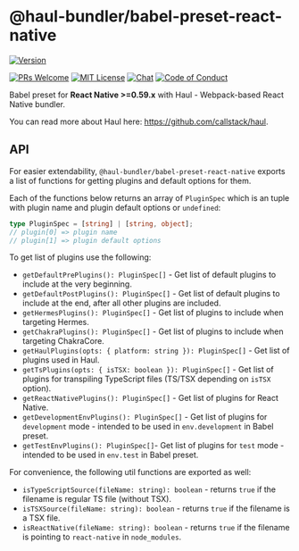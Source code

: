 # @haul-bundler/babel-preset-react-native

[![Version][version]][package]   

[![PRs Welcome][prs-welcome-badge]][prs-welcome]
[![MIT License][license-badge]][license]
[![Chat][chat-badge]][chat]
[![Code of Conduct][coc-badge]][coc]

Babel preset for __React Native >=0.59.x__ with Haul - Webpack-based React Native bundler.

You can read more about Haul here: https://github.com/callstack/haul.

## API

For easier extendability, `@haul-bundler/babel-preset-react-native` exports a list of functions for getting plugins and default options for them.

Each of the functions below returns an array of `PluginSpec` which is an tuple with plugin name and plugin default options or `undefined`:
```ts
type PluginSpec = [string] | [string, object];
// plugin[0] => plugin name
// plugin[1] => plugin default options
```

To get list of plugins use the following:

- `getDefaultPrePlugins(): PluginSpec[]` - Get list of default plugins to include at the very beginning.
- `getDefaultPostPlugins(): PluginSpec[]` - Get list of default plugins to include at the end, after all other plugins are included.
- `getHermesPlugins(): PluginSpec[]` - Get list of plugins to include when targeting Hermes.
- `getChakraPlugins(): PluginSpec[]` - Get list of plugins to include when targeting ChakraCore.
- `getHaulPlugins(opts: { platform: string }): PluginSpec[]` - Get list of plugins used in Haul.
- `getTsPlugins(opts: { isTSX: boolean }): PluginSpec[]` - Get list of plugins for transpiling TypeScript files (TS/TSX depending on `isTSX` option).
- `getReactNativePlugins(): PluginSpec[]` - Get list of plugins for React Native.
- `getDevelopmentEnvPlugins(): PluginSpec[]` - Get list of plugins for `development` mode - intended to be used in `env.development` in Babel preset.
- `getTestEnvPlugins(): PluginSpec[]`- Get list of plugins for `test` mode - intended to be used in `env.test` in Babel preset.

For convenience, the following util functions are exported as well:

- `isTypeScriptSource(fileName: string): boolean` - returns `true` if the filename is regular TS file (without TSX).
- `isTSXSource(fileName: string): boolean` - returns `true` if the filename is a TSX file.
- `isReactNative(fileName: string): boolean` - returns `true` if the filename is pointing to `react-native` in `node_modules`.

<!-- badges (common) -->

[license-badge]: https://img.shields.io/npm/l/@haul-bundler/babel-preset-react-native.svg?style=flat-square
[license]: https://opensource.org/licenses/MIT
[prs-welcome-badge]: https://img.shields.io/badge/PRs-welcome-brightgreen.svg?style=flat-square
[prs-welcome]: http://makeapullrequest.com
[coc-badge]: https://img.shields.io/badge/code%20of-conduct-ff69b4.svg?style=flat-square
[coc]: https://github.com/callstack/haul/blob/master/CODE_OF_CONDUCT.md
[chat-badge]: https://img.shields.io/badge/chat-discord-brightgreen.svg?style=flat-square&colorB=7289DA&logo=discord
[chat]: https://discord.gg/zwR2Cdh

[version]: https://img.shields.io/npm/v/@haul-bundler/babel-preset-react-native.svg?style=flat-square
[package]: https://www.npmjs.com/package/@haul-bundler/babel-preset-react-native
